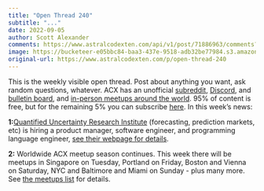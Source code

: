 ```yaml
---
title: "Open Thread 240"
subtitle: "..."
date: 2022-09-05
author: Scott Alexander
comments: https://www.astralcodexten.com/api/v1/post/71886963/comments?&all_comments=true
image: https://bucketeer-e05bbc84-baa3-437e-9518-adb32be77984.s3.amazonaws.com/public/images/fc13f7bf-197b-4608-8ddb-adf46d9dfa61_281x255.webp
original-url: https://www.astralcodexten.com/p/open-thread-240
---
```

This is the weekly visible open thread. Post about anything you want, ask random questions, whatever. ACX has an unofficial [subreddit](https://www.reddit.com/r/slatestarcodex/), [Discord](https://discord.gg/RTKtdut), and [bulletin board](https://www.datasecretslox.com/index.php), and [in-person meetups around the world](https://www.lesswrong.com/community?filters%5B0%5D=SSC). 95% of content is free, but for the remaining 5% you can subscribe [here](https://astralcodexten.substack.com/subscribe?). In this week’s news:

**1:**[Quantified Uncertainty Research Institute](https://quantifieduncertainty.org/) (forecasting, prediction markets, etc) is hiring a product manager, software engineer, and programming language engineer, [see their webpage for details](https://quantifieduncertainty.org/careers).

**2:** Worldwide ACX meetup season continues. This week there will be meetups in Singapore on Tuesday, Portland on Friday, Boston and Vienna on Saturday, NYC and Baltimore and Miami on Sunday - plus many more. See [the meetups list](https://astralcodexten.substack.com/p/meetups-everywhere-2022-times-and) for details.
